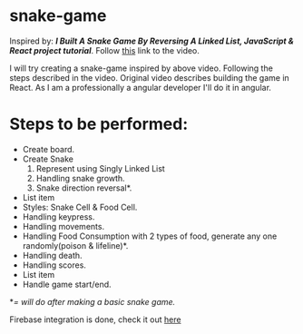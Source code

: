 # snake-game

Inspired by: ***I Built A Snake Game By Reversing A Linked List, JavaScript & React project tutorial***. Follow [this](https://www.youtube.com/watch?v=7Rkib_fvowE&ab_channel=Cl%C3%A9mentMihailescu) link to the video.

I will try creating a snake-game inspired by above video. Following the steps described in the video. Original video describes building the game in React. As I am a professionally a angular developer I'll do it in angular.

# Steps to be performed:

 -  Create board.
 - Create Snake
	 1. Represent using Singly Linked List
	 2. Handling snake growth.
	 3. Snake direction reversal*.
 - List item
 - Styles: Snake Cell & Food Cell.
 - Handling keypress.
 - Handling movements.
 - Handling Food Consumption with 2 types of food, generate any one randomly(poison & lifeline)*.
 - Handling death.
 - Handling scores.
 - List item
 - Handle game start/end.

**= will do after making a basic snake game.*

Firebase integration is done, check it out [here](https://snake-game-8fb0f.web.app/)

